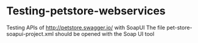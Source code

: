 # Testing-petstore-webservices
Testing APIs of http://petstore.swagger.io/ with SoapUI
The file pet-store-soapui-project.xml should be opened with the Soap UI tool
